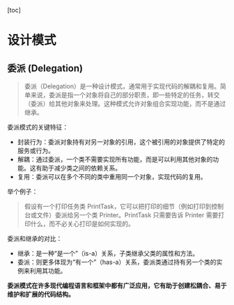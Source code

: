 [toc]

# 设计模式

## 委派 (Delegation)

> 委派（Delegation）是一种设计模式，通常用于实现代码的解耦和复用。简单来说，委派是指一个对象将自己的部分职责，即一些特定的任务，转交（委派）给其他对象来处理。这种模式允许对象组合实现功能，而不是通过继承。

委派模式的关键特征：
- 封装行为：委派对象持有对另一对象的引用，这个被引用的对象提供了特定的服务或行为。
- 解耦：通过委派，一个类不需要实现所有功能，而是可以利用其他对象的功能。这有助于减少类之间的依赖关系。
- 复用：委派可以在多个不同的类中重用同一个对象，实现代码的复用。

举个例子：
> 假设有一个打印任务类 PrintTask，它可以把打印的细节（例如打印到控制台或文件）委派给另一个类 Printer。PrintTask 只需要告诉 Printer 需要打印什么，而不必关心打印是如何实现的。

委派和继承的对比：
- 继承：是一种“是一个”（is-a）关系，子类继承父类的属性和方法。
- 委派：则更多体现为“有一个”（has-a）关系，委派类通过持有另一个类的实例来利用其功能。

**委派模式在许多现代编程语言和框架中都有广泛应用，它有助于创建松耦合、易于维护和扩展的代码结构。**